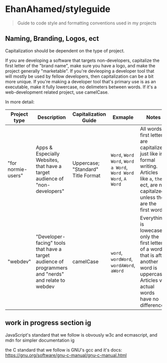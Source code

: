 # EhanAhamed/styleguide
> Guide to code style and formatting conventions used in my projects

## Naming, Branding, Logos, ect

Capitalization should be dependent on the type of project.

If you are developing a software that targets non-developers, capitalize the first letter of the "brand name", make sure you have a logo, and make the project generally "marketable". If you're devleoping a developer tool that will mostly be used by fellow developers, then capitalization can be a bit more unique. If you're making a developer tool that's primary use is as an executable, make it fully lowercase, no delimeters between words. If it's a web-development related project, use camelCase.

In more detail:

| Project type | Description | Capitalization Guide | Exmaple | Notes  |
|--------------|-------------|----------------------|--------|-----------|
| "for normie-users" | Apps & Especially Websites, that have a target audience of "non-developers" | Uppercase; "Standard" Title Format | `Word`, `Word Word`, `Word a Word`, `Word Word Word`, `A Word` | All words' first letters are capitalized, just like in formal writing. Articles like `a`, `the`, ect, are not capitalzed unless they are the first word. |
| "webdev"      | "Developer-facing" tools that have a target audience of programmers and "nerds" and relate to webdev | camelCase | `word`, `wordWord`, `wordAWord`, `aWord` | Everything is lowecase, only the first letter of a word that is after another word is uppercase. Articles vs actual words have no difference. |

## work in progress section ig

JavaScript's standard that we follow is obvously w3c and ecmascript, and mdn for simpler documentation ig

the C standard that we follow is GNU's gcc and it's docs: https://gnu.org/software/gnu-c-manual/gnu-c-manual.html

